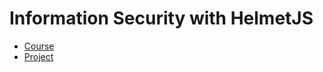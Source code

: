 # Information Security with HelmetJS

- [Course](https://www.freecodecamp.org/learn/information-security/information-security-with-helmetjs/)
- [Project](https://helmetjs.johnnyt001.repl.co)
